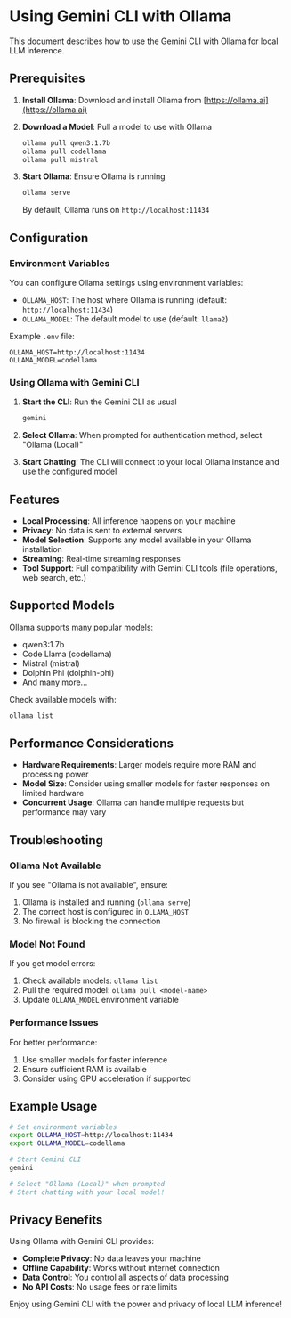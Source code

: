 # Using Gemini CLI with Ollama

This document describes how to use the Gemini CLI with Ollama for local LLM inference.

## Prerequisites

1. **Install Ollama**: Download and install Ollama from [https://ollama.ai](https://ollama.ai)

2. **Download a Model**: Pull a model to use with Ollama

   ```bash
   ollama pull qwen3:1.7b
   ollama pull codellama
   ollama pull mistral
   ```

3. **Start Ollama**: Ensure Ollama is running
   ```bash
   ollama serve
   ```
   By default, Ollama runs on `http://localhost:11434`

## Configuration

### Environment Variables

You can configure Ollama settings using environment variables:

- `OLLAMA_HOST`: The host where Ollama is running (default: `http://localhost:11434`)
- `OLLAMA_MODEL`: The default model to use (default: `llama2`)

Example `.env` file:

```env
OLLAMA_HOST=http://localhost:11434
OLLAMA_MODEL=codellama
```

### Using Ollama with Gemini CLI

1. **Start the CLI**: Run the Gemini CLI as usual

   ```bash
   gemini
   ```

2. **Select Ollama**: When prompted for authentication method, select "Ollama (Local)"

3. **Start Chatting**: The CLI will connect to your local Ollama instance and use the configured model

## Features

- **Local Processing**: All inference happens on your machine
- **Privacy**: No data is sent to external servers
- **Model Selection**: Supports any model available in your Ollama installation
- **Streaming**: Real-time streaming responses
- **Tool Support**: Full compatibility with Gemini CLI tools (file operations, web search, etc.)

## Supported Models

Ollama supports many popular models:

- qwen3:1.7b
- Code Llama (codellama)
- Mistral (mistral)
- Dolphin Phi (dolphin-phi)
- And many more...

Check available models with:

```bash
ollama list
```

## Performance Considerations

- **Hardware Requirements**: Larger models require more RAM and processing power
- **Model Size**: Consider using smaller models for faster responses on limited hardware
- **Concurrent Usage**: Ollama can handle multiple requests but performance may vary

## Troubleshooting

### Ollama Not Available

If you see "Ollama is not available", ensure:

1. Ollama is installed and running (`ollama serve`)
2. The correct host is configured in `OLLAMA_HOST`
3. No firewall is blocking the connection

### Model Not Found

If you get model errors:

1. Check available models: `ollama list`
2. Pull the required model: `ollama pull <model-name>`
3. Update `OLLAMA_MODEL` environment variable

### Performance Issues

For better performance:

1. Use smaller models for faster inference
2. Ensure sufficient RAM is available
3. Consider using GPU acceleration if supported

## Example Usage

```bash
# Set environment variables
export OLLAMA_HOST=http://localhost:11434
export OLLAMA_MODEL=codellama

# Start Gemini CLI
gemini

# Select "Ollama (Local)" when prompted
# Start chatting with your local model!
```

## Privacy Benefits

Using Ollama with Gemini CLI provides:

- **Complete Privacy**: No data leaves your machine
- **Offline Capability**: Works without internet connection
- **Data Control**: You control all aspects of data processing
- **No API Costs**: No usage fees or rate limits

Enjoy using Gemini CLI with the power and privacy of local LLM inference!
